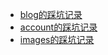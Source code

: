 - [blog的踩坑记录](./mysite/blog/README.md)
- [account的踩坑记录](./mysite/account/README.md)
- [images的踩坑记录](./mysite/images/README.md)